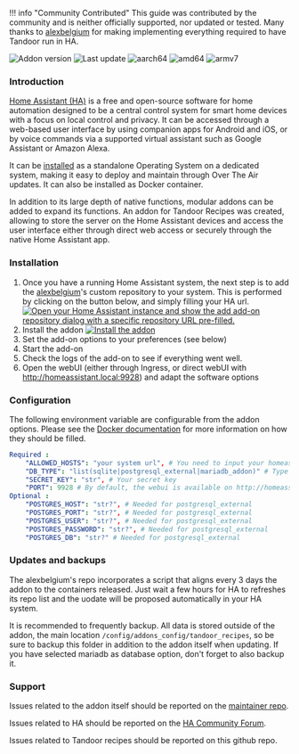 !!! info "Community Contributed"
    This guide was contributed by the community and is neither officially supported, nor updated or tested. 
    Many thanks to [alexbelgium](https://github.com/alexbelgium) for making implementing everything required to have 
    Tandoor run in HA.

![Addon version](https://img.shields.io/badge/dynamic/json?label=Version&query=%24.version&url=https%3A%2F%2Fraw.githubusercontent.com%2Falexbelgium%2Fhassio-addons%2Fmaster%2Ftandoor_recipes%2Fconfig.json) ![Last update](https://img.shields.io/badge/dynamic/json?label=Updated&query=%24.last_update&url=https%3A%2F%2Fraw.githubusercontent.com%2Falexbelgium%2Fhassio-addons%2Fmaster%2Ftandoor_recipes%2Fupdater.json) ![aarch64][aarch64-badge] ![amd64][amd64-badge] ![armv7][armv7-badge]

### Introduction
[Home Assistant (HA)](https://www.home-assistant.io/) is a free and open-source software for home automation designed to be a central control system for smart home devices with a focus on local control and privacy. It can be accessed through a web-based user interface by using companion apps for Android and iOS, or by voice commands via a supported virtual assistant such as Google Assistant or Amazon Alexa.

It can be [installed](https://www.home-assistant.io/installation/) as a standalone Operating System on a dedicated system, making it easy to deploy and maintain through Over The Air updates. It can also be installed as Docker container.

In addition to its large depth of native functions, modular addons can be added to expand its functions. An addon for Tandoor Recipes was created, allowing to store the server on the Home Assistant devices and access the user interface either through direct web access or securely through the native Home Assistant app.

### Installation

1. Once you have a running Home Assistant system, the next step is to add the [alexbelgium](https://github.com/alexbelgium)'s custom repository to your system. This is performed by clicking on the button below, and simply filling your HA url. [![Open your Home Assistant instance and show the add add-on repository dialog with a specific repository URL pre-filled.](https://my.home-assistant.io/badges/supervisor_add_addon_repository.svg)](https://my.home-assistant.io/redirect/supervisor_add_addon_repository/?repository_url=https%3A%2F%2Fgithub.com%2Falexbelgium%2Fhassio-addons)
2. Install the addon [![Install the addon](https://my.home-assistant.io/badges/supervisor_store.svg)](https://my.home-assistant.io/redirect/supervisor_store)
3. Set the add-on options to your preferences (see below)
4. Start the add-on
5. Check the logs of the add-on to see if everything went well.
6. Open the webUI (either through Ingress, or direct webUI with http://homeassistant.local:9928) and adapt the software options

### Configuration

The following environment variable are configurable from the addon options. Please see the [Docker documentation](https://docs.tandoor.dev/install/docker/) for more information on how they should be filled.

```yaml
Required :
    "ALLOWED_HOSTS": "your system url", # You need to input your homeassistant urls (comma separated, without space) to allow ingress to work
    "DB_TYPE": "list(sqlite|postgresql_external|mariadb_addon)" # Type of database to use. Mariadb_addon allows to be automatically configured if the maria_db addon is already installed on your system. Sqlite is an internal database. For postgresql_external, you'll need to fill the below settings
    "SECRET_KEY": "str", # Your secret key
    "PORT": 9928 # By default, the webui is available on http://homeassistant.local:9928. If you ever need to change the port, you should never do it within the app, but only through this option
Optional :
    "POSTGRES_HOST": "str?", # Needed for postgresql_external
    "POSTGRES_PORT": "str?", # Needed for postgresql_external
    "POSTGRES_USER": "str?", # Needed for postgresql_external
    "POSTGRES_PASSWORD": "str?", # Needed for postgresql_external
    "POSTGRES_DB": "str?" # Needed for postgresql_external
```

### Updates and backups

The alexbelgium's repo incorporates a script that aligns every 3 days the addon to the containers released. Just wait a few hours for HA to refreshes its repo list and the uodate will be proposed automatically in your HA system.

It is recommended to frequently backup. All data is stored outside of the addon, the main location `/config/addons_config/tandoor_recipes`, so be sure to backup this folder in addition to the addon itself when updating. If you have selected mariadb as database option, don't forget to also backup it.

### Support

Issues related to the addon itself should be reported on the [maintainer repo][repository].

Issues related to HA should be reported on the [HA Community Forum][forum].

Issues related to Tandoor recipes should be reported on this github repo.

[aarch64-badge]: https://img.shields.io/badge/aarch64-yes-green.svg?logo=arm
[amd64-badge]: https://img.shields.io/badge/amd64-yes-green.svg?logo=amd
[armv7-badge]: https://img.shields.io/badge/armv7-yes-green.svg?logo=arm
[forum]: https://community.home-assistant.io/t/my-custom-repo
[repository]: https://github.com/alexbelgium/hassio-addons

